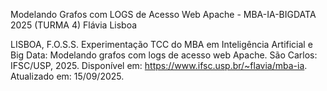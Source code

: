 Modelando Grafos com LOGS de Acesso Web Apache - MBA-IA-BIGDATA 2025 (TURMA 4)
Flávia Lisboa

LISBOA, F.O.S.S. Experimentação TCC do MBA em Inteligência Artificial e Big Data: Modelando grafos com logs de acesso web Apache.
São Carlos: IFSC/USP, 2025. Disponível em: https://www.ifsc.usp.br/~flavia/mba-ia. Atualizado em: 15/09/2025.

